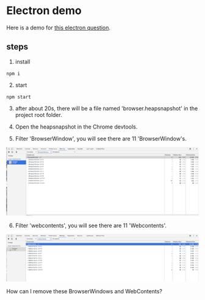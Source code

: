 # Electron demo

Here is a demo for [this electron question](https://stackoverflow.com/questions/65182484/electron-8-2-3-browserwindow-in-gc-roots-but-momery-not-released).

##  steps

1. install
```
npm i
```
2. start

```
npm start
```

3. after about 20s, there will be a file named 'browser.heapsnapshot' in the project root folder.

4. Open the heapsnapshot in the Chrome devtools.

5. Filter 'BrowserWindow', you will see there are 11 'BrowserWindow's.

![sreen shot](./images/screen-shot-browserwindows.png)

6. Filter 'webcontents', you will see there are 11 'Webcontents'.

![sreen shot](./images/screen-shot-webcontents.png)

How can I remove these BrowserWindows and WebContents?
